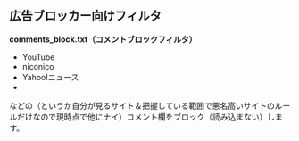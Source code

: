 ## 広告ブロッカー向けフィルタ

<strong>comments_block.txt（コメントブロックフィルタ）</strong>
* YouTube
* niconico
* Yahoo!ニュース
* 
などの（というか自分が見るサイト＆把握している範囲で悪名高いサイトのルールだけなので現時点で他にナイ）コメント欄をブロック（読み込まない）します。
